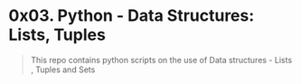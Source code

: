 # 0x03. Python - Data Structures: Lists, Tuples 
> This repo contains python scripts on the use of Data structures - Lists , Tuples and Sets
